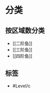 # 分类
<!-- START doctoc generated TOC please keep comment here to allow auto update -->
<!-- DON'T EDIT THIS SECTION, INSTEAD RE-RUN doctoc TO UPDATE -->

<!-- END doctoc generated TOC please keep comment here to allow auto update -->

## 按区域数分类

- [[二阶鱼]]
- [[三阶鱼]]
- [[四阶鱼]]

## 标签

- \#Level/c
